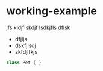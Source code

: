 # working-example

jfs kldjflskdjf lsdkjfls dflsk

* dfjljs
* dskfjlsdj
* skfdjlfkjs

```kotlin
class Pet { }
```

